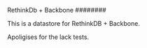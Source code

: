 RethinkDb + Backbone
########

This is a datastore for RethinkDB + Backbone.

Apoligises for the lack tests.


